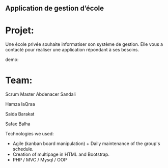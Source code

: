 ## Application de gestion d’école

# Projet:
Une école privée souhaite informatiser son système de gestion. Elle vous a contacté  pour réaliser une application répondant à ses besoins.

demo:
# Team:
Scrum Master Abdenacer Sandali

Hamza laQraa 

Saida Barakat

Safae Balha

Technologies we used:
- Agile (kanban board manipulation) + Daily maintenance of the group's schedule.
- Creation of multipage in HTML and Bootstrap.
- PHP / MVC / Mysql / OOP